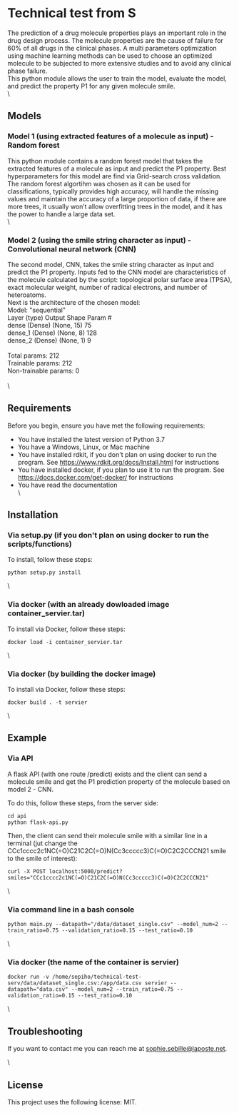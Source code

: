 # Technical test from S
The prediction of a drug molecule properties plays an important role in the drug design process. The molecule properties are the cause of failure for 60% of all drugs in the clinical phases. A multi parameters optimization using machine learning methods can be used to choose an optimized molecule to be subjected to more extensive studies and to avoid any clinical phase failure.\
This python module allows the user to train the model, evaluate the model, and predict the property P1 for any given molecule smile.
\
\
## Models
### Model 1 (using extracted features of a molecule as input) - Random forest
This python module contains a random forest model that takes the extracted features of a molecule as input and predict the P1 property. Best hyperparameters for this model are find via Grid-search cross validation. The random forest algortihm was chosen as it can be used for classifications, typically provides high accuracy, will handle the missing values and maintain the accuracy of a large proportion of data, if there are more trees, it usually won’t allow overfitting trees in the model, and it has the power to handle a large data set.
\
\
### Model 2 (using the smile string character as input) - Convolutional neural network (CNN)
The second model, CNN, takes the smile string character as input and predict the P1 property. Inputs fed to the CNN model are characteristics of the molecule calculated by the script: topological polar surface area (TPSA), exact molecular weight, number of radical electrons, and  number of heteroatoms.\
Next is the architecture of the chosen model:\
Model: "sequential"\
Layer (type)                 Output Shape              Param #\
dense (Dense)                (None, 15)                75\
dense_1 (Dense)              (None, 8)                 128\
dense_2 (Dense)              (None, 1)                 9\
\
Total params: 212\
Trainable params: 212\
Non-trainable params: 0\
\
\
## Requirements
Before you begin, ensure you have met the following requirements:
* You have installed the latest version of Python 3.7
* You have a Windows, Linux, or Mac machine
* You have installed rdkit, if you don't plan on using docker to run the program. See https://www.rdkit.org/docs/Install.html for instructions
* You have installed docker, if you plan to use it to run the program. See https://docs.docker.com/get-docker/ for instructions
* You have read the documentation
\
\
## Installation
### Via setup.py (if you don't plan on using docker to run the scripts/functions)
To install, follow these steps:
```
python setup.py install
```
\

### Via docker (with an already dowloaded image container_servier.tar)
To install via Docker, follow these steps:
```
docker load -i container_servier.tar
```
\

### Via docker (by building the docker image)
To install via Docker, follow these steps:
```
docker build . -t servier
```
\

## Example
### Via API
A flask API (with one route /predict) exists and the client can send a molecule smile and get the P1 prediction property of the molecule based on model 2 - CNN. 

To do this, follow these steps, from the server side:
```
cd api
python flask-api.py
```

Then, the client can send their molecule smile with a similar line in a terminal (jut change the CCc1cccc2c1NC(=O)C21C2C(=O)N(Cc3ccccc3)C(=O)C2C2CCCN21 smile to the smile of interest):
```
curl -X POST localhost:5000/predict?smiles="CCc1cccc2c1NC(=O)C21C2C(=O)N(Cc3ccccc3)C(=O)C2C2CCCN21"
```
\

### Via command line in a bash console
```
python main.py --datapath="/data/dataset_single.csv" --model_num=2 --train_ratio=0.75 --validation_ratio=0.15 --test_ratio=0.10
```
\

### Via docker (the name of the container is servier)
```
docker run -v /home/sepiho/technical-test-serv/data/dataset_single.csv:/app/data.csv servier --datapath="data.csv" --model_num=2 --train_ratio=0.75 --validation_ratio=0.15 --test_ratio=0.10
```
\

## Troubleshooting

If you want to contact me you can reach me at <sophie.sebille@laposte.net>.

\
## License

This project uses the following license: MIT.
